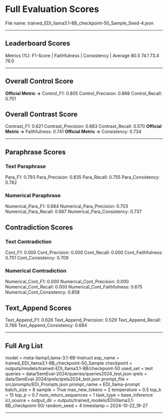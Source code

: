 # Full Evaluation Scores

File name: trained_EDI_llama3.1-8B_checkpoint-50_Sample_Seed-4.json


---

## Leaderboard Scores

Metrics (%): F1-Score | Faithfulness | Consistency | Average
                80.5        74.1          73.4        76.0

---

## Overall Control Score

**Official Metric ->** Control_F1: 0.805
Control_Precision: 0.868
Control_Recall: 0.751

## Overall Contrast Score

Contrast_F1: 0.621
Contrast_Precision: 0.683
Contrast_Recall: 0.570
**Official Metric ->** Faithfulness: 0.741
**Official Metric ->** Consistency: 0.734

---


## Paraphrase Scores


### Text Paraphrase

Para_F1: 0.793
Para_Precision: 0.835
Para_Recall: 0.755
Para_Consistency: 0.782


### Numerical Paraphrase

Numerical_Para_F1: 0.684
Numerical_Para_Precision: 0.703
Numerical_Para_Recall: 0.667
Numerical_Para_Consistency: 0.737


## Contradiction Scores


### Text Contradiction

Cont_F1: 0.000
Cont_Precision: 0.000
Cont_Recall: 0.000
Cont_Faithfulness: 0.751
Cont_Consistency: 0.709


### Numerical Contradiction

Numerical_Cont_F1: 0.000
Numerical_Cont_Precision: 0.000
Numerical_Cont_Recall: 0.000
Numerical_Cont_Faithfulness: 0.675
Numerical_Cont_Consistency: 0.858


## Text_Append Scores

Text_Append_F1: 0.626
Text_Append_Precision: 0.529
Text_Append_Recall: 0.766
Text_Append_Consistency: 0.684

---

## Full Arg List

model = meta-llama/Llama-3.1-8B-Instruct
exp_name = trained_EDI_llama3.1-8B_checkpoint-50_Sample
checkpoint = outputs/models/trained-EDI_llama3.1-8B/checkpoint-50
used_set = test
queries = data/SemEval-2024/queries/queries2024_test.json
qrels = data/SemEval-2024/qrels/qrels2024_test.json
prompt_file = src/prompts/EDI_Prompts.json
prompt_name = EDI_llama-prompt
batch_size = 8
sample = True
max_new_tokens = 2
temperature = 0.5
top_k = 15
top_p = 0.7
num_return_sequences = 1
task_type = base_inference
icl_source = 
output_dir = outputs/trained_models/EDI/llama3.1-8B_checkpoint-50/
random_seed = 4
timestamp = 2024-10-22_19-27

---

